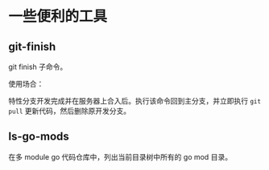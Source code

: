 # 一些便利的工具

## git-finish

git finish 子命令。

使用场合：

特性分支开发完成并在服务器上合入后。执行该命令回到主分支，并立即执行 `git pull` 更新代码，然后删除原开发分支。

## ls-go-mods

在多 module go 代码仓库中，列出当前目录树中所有的 go mod 目录。
